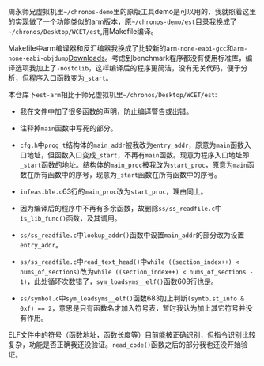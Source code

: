 周永师兄虚拟机里`~/chronos-demo`里的原版工具demo是可以用的，我就照着这里的实现做了一个功能类似的arm版本，原`~/chronos-demo/est`目录我换成了`~/chronos/Desktop/WCET/est`,用Makefile编译。

Makefile中arm编译器和反汇编器我换成了比较新的`arm-none-eabi-gcc`和`arm-none-eabi-objdump`[Downloads](https://developer.arm.com/downloads/-/gnu-rm)。考虑到benchmark程序都没有使用标准库，编译选项我加上了`-nostdlib`，这样编译后的程序更简洁，没有无关代码，便于分析，但程序入口函数变为`_start`。

本仓库下`est-arm`相比于师兄虚拟机里`~/chronos/Desktop/WCET/est`:

- 我在文件中加了很多函数的声明，防止编译警告或出错。

- 注释掉`main`函数中写死的部分。

- `cfg.h`中`prog_t`结构体的`main_addr`被我改为`entry_addr`，原意为`main`函数入口地址，但函数入口变成`_start`，不再有`main`函数。现意为程序入口地址即`_start`函数的地址。结构体的`main_proc`被我改为`start_proc`，原意为`main`函数在所有函数中的序号，现意为`_start`函数在所有函数中的序号。

- `infeasible.c`63行的`main_proc`改为`start_proc`，理由同上。

- 因为编译后的程序中不再有多余函数，故删除`ss/ss_readfile.c`中`is_lib_func()`函数，及其调用。

- `ss/ss_readfile.c`中`lookup_addr()`函数中设置`main_addr`的部分改为设置`entry_addr`。

- `ss/ss_readfile.c`中`read_text_head()`中`while ((section_index++) < nums_of_sections)`改为`while ((section_index++) < nums_of_sections - 1)`，此处循环次数错了，`sym_loadsyms__elf()`函数608行也是。

- `ss/symbol.c`中`sym_loadsyms__elf()`函数683加上判断`(symtb.st_info & 0xf) == 2`，意思是只有函数名才加入符号表，暂时我认为加上其它符号并没有作用。

ELF文件中的符号（函数地址，函数长度等）目前能被正确识别，但指令识别比较复杂，功能是否正确我还没验证。`read_code()`函数之后的部分我也还没开始验证。

  

  








